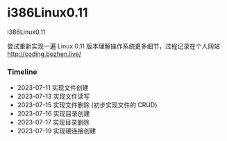 # i386Linux0.11
i386Linux0.11

尝试重新实现一遍 Linux 0.11 版本理解操作系统更多细节，过程记录在个人网站 http://coding.bozhen.live/

### Timeline

* 2023-07-11 实现文件创建
* 2023-07-13 实现文件读写
* 2023-07-15 实现文件删除 (初步实现文件的 CRUD)
* 2023-07-16 实现目录创建
* 2023-07-17 实现目录删除
* 2023-07-19 实现硬连接创建

